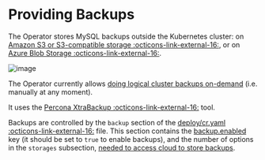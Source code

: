 # Providing Backups

The Operator stores MySQL backups outside the Kubernetes cluster: on 
[Amazon S3 or S3-compatible storage :octicons-link-external-16:](https://en.wikipedia.org/wiki/Amazon_S3#S3_API_and_competing_services),
or on [Azure Blob Storage :octicons-link-external-16:](https://azure.microsoft.com/en-us/services/storage/blobs/).

![image](assets/images/backup-s3.svg)

The Operator currently allows [doing logical cluster backups on-demand](backups-ondemand.md)
(i.e. manually at any moment). 

It uses the [Percona XtraBackup :octicons-link-external-16:](https://docs.percona.com/percona-xtrabackup/latest/) tool.

Backups are controlled by the `backup` section of the
[deploy/cr.yaml :octicons-link-external-16:](https://github.com/percona/percona-server-mysql-operator/blob/main/deploy/cr.yaml)
file. This section contains the [backup.enabled](operator.md#backupenabled) key
(it should be set to `true` to enable backups), and the number of options in the
`storages` subsection, [needed to access cloud to store backups](backups-storage.md).

